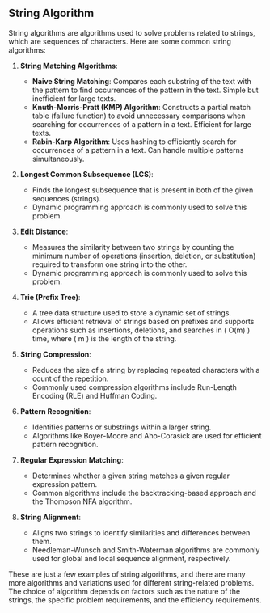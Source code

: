 ## String Algorithm 

String algorithms are algorithms used to solve problems related to strings, which are sequences of characters. Here are some common string algorithms:

1. **String Matching Algorithms**:
   - **Naive String Matching**: Compares each substring of the text with the pattern to find occurrences of the pattern in the text. Simple but inefficient for large texts.
   - **Knuth-Morris-Pratt (KMP) Algorithm**: Constructs a partial match table (failure function) to avoid unnecessary comparisons when searching for occurrences of a pattern in a text. Efficient for large texts.
   - **Rabin-Karp Algorithm**: Uses hashing to efficiently search for occurrences of a pattern in a text. Can handle multiple patterns simultaneously.

2. **Longest Common Subsequence (LCS)**:
   - Finds the longest subsequence that is present in both of the given sequences (strings).
   - Dynamic programming approach is commonly used to solve this problem.

3. **Edit Distance**:
   - Measures the similarity between two strings by counting the minimum number of operations (insertion, deletion, or substitution) required to transform one string into the other.
   - Dynamic programming approach is commonly used to solve this problem.

4. **Trie (Prefix Tree)**:
   - A tree data structure used to store a dynamic set of strings.
   - Allows efficient retrieval of strings based on prefixes and supports operations such as insertions, deletions, and searches in \( O(m) \) time, where \( m \) is the length of the string.

5. **String Compression**:
   - Reduces the size of a string by replacing repeated characters with a count of the repetition.
   - Commonly used compression algorithms include Run-Length Encoding (RLE) and Huffman Coding.

6. **Pattern Recognition**:
   - Identifies patterns or substrings within a larger string.
   - Algorithms like Boyer-Moore and Aho-Corasick are used for efficient pattern recognition.

7. **Regular Expression Matching**:
   - Determines whether a given string matches a given regular expression pattern.
   - Common algorithms include the backtracking-based approach and the Thompson NFA algorithm.

8. **String Alignment**:
   - Aligns two strings to identify similarities and differences between them.
   - Needleman-Wunsch and Smith-Waterman algorithms are commonly used for global and local sequence alignment, respectively.

These are just a few examples of string algorithms, and there are many more algorithms and variations used for different string-related problems. The choice of algorithm depends on factors such as the nature of the strings, the specific problem requirements, and the efficiency requirements.
